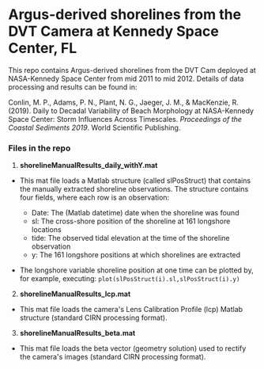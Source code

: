 # Argus-derived shorelines from the DVT Camera at Kennedy Space Center, FL #

This repo contains Argus-derived shorelines from the DVT Cam deployed at NASA-Kennedy Space Center from mid 2011 to mid 2012. Details of data processing and results can be found in:

Conlin, M. P., Adams, P. N., Plant, N. G., Jaeger, J. M., & MacKenzie, R. (2019). Daily to Decadal Variability of Beach Morphology at NASA-Kennedy Space Center: Storm Influences Across Timescales. *Proceedings of the Coastal Sediments 2019*. World Scientific Publishing.


### Files in the repo ###
1) **shorelineManualResults_daily_withY.mat**

  * This mat file loads a Matlab structure (called slPosStruct) that contains the manually extracted shoreline observations. The structure contains four fields, where each row is an observation:
    * Date: The (Matlab datetime) date when the shoreline was found
    * sl: The cross-shore position of the shoreline at 161 longshore locations 
    * tide: The observed tidal elevation at the time of the shoreline observation
    * y: The 161 longshore positions at which shorelines are extracted

  * The longshore variable shoreline position at one time can be plotted 	by, for example, executing: `plot(slPosStruct(i).sl,slPosStruct(i).y)`

2) **shorelineManualResults_lcp.mat**

  * This mat file loads the camera's Lens Calibration Profile (lcp) Matlab structure (standard CIRN processing format).
  
3) **shorelineManualResults_beta.mat**

  * This mat file loads the beta vector (geometry solution) used to rectify the camera's images (standard CIRN processing format).

